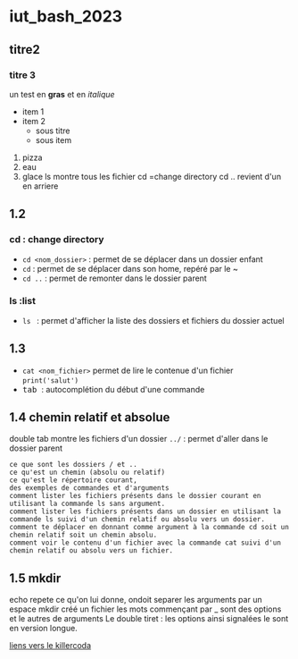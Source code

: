 # iut_bash_2023
## titre2
### titre 3
un test en **gras** et en *italique*

- item 1
- item 2
  - sous titre
  - sous item
 
    
1. pizza
2. eau
3. glace
ls montre tous les fichier
cd =change directory
cd ..  revient d'un en arriere
## 1.2
### cd : change directory
- `cd <nom_dossier>` : permet de se déplacer dans un dossier enfant
- `cd` : permet de se déplacer dans son home, repéré par le ~
- `cd ..` : permet de remonter dans le dossier parent
### ls :list
-  `ls ` : permet d'afficher la liste des dossiers et fichiers du dossier actuel

## 1.3
- `cat <nom_fichier>` permet de lire le contenue d'un fichier
`print('salut')`
- <kbd> tab </kbd> : autocomplétion du début d'une commande

## 1.4 chemin relatif et absolue
  double tab montre les fichiers d'un dossier
`../` : permet d'aller dans le dossier parent 

    ce que sont les dossiers / et ..
    ce qu'est un chemin (absolu ou relatif)
    ce qu'est le répertoire courant,
    des exemples de commandes et d'arguments
    comment lister les fichiers présents dans le dossier courant en utilisant la commande ls sans argument.
    comment lister les fichiers présents dans un dossier en utilisant la commande ls suivi d'un chemin relatif ou absolu vers un dossier.
    comment te déplacer en donnant comme argument à la commande cd soit un chemin relatif soit un chemin absolu.
    comment voir le contenu d'un fichier avec la commande cat suivi d'un chemin relatif ou absolu vers un fichier.

## 1.5 mkdir
echo repete ce qu'on lui donne, ondoit separer les arguments par un espace
mkdir créé un fichier
les mots commençant par _ sont des options et le autres de arguments
Le double tiret : les options ainsi signalées le sont en version longue.

[liens vers le killercoda](https://killercoda.com/emelin)
